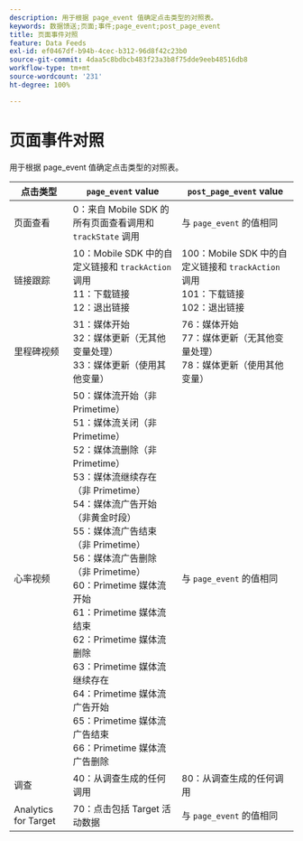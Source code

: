 ```yaml
---
description: 用于根据 page_event 值确定点击类型的对照表。
keywords: 数据馈送;页面;事件;page_event;post_page_event
title: 页面事件对照
feature: Data Feeds
exl-id: ef0467df-b94b-4cec-b312-96d8f42c23b0
source-git-commit: 4daa5c8bdbcb483f23a3b8f75dde9eeb48516db8
workflow-type: tm+mt
source-wordcount: '231'
ht-degree: 100%

---
```


# 页面事件对照

用于根据 page_event 值确定点击类型的对照表。

| 点击类型 | `page_event` value | `post_page_event` value |
| --- | --- | --- |
| 页面查看 | 0：来自 Mobile SDK 的所有页面查看调用和 `trackState` 调用 | 与 `page_event` 的值相同 |
| 链接跟踪 | 10：Mobile SDK 中的自定义链接和 `trackAction` 调用<br>11：下载链接<br>12：退出链接 | 100：Mobile SDK 中的自定义链接和 `trackAction` 调用<br>101：下载链接<br>102：退出链接 |
| 里程碑视频 | 31：媒体开始<br>32：媒体更新（无其他变量处理）<br>33：媒体更新（使用其他变量） | 76：媒体开始<br>77：媒体更新（无其他变量处理）<br>78：媒体更新（使用其他变量） |
| 心率视频 | 50：媒体流开始（非 Primetime）<br>51：媒体流关闭（非 Primetime）<br>52：媒体流删除（非 Primetime）<br>53：媒体流继续存在（非 Primetime）<br>54：媒体流广告开始（非黄金时段）<br>55：媒体流广告结束（非 Primetime）<br>56：媒体流广告删除（非 Primetime）<br>60：Primetime 媒体流开始<br>61：Primetime 媒体流结束<br>62：Primetime 媒体流删除<br>63：Primetime 媒体流继续存在<br>64：Primetime 媒体流广告开始<br>65：Primetime 媒体流广告结束<br>66：Primetime 媒体流广告删除 | 与 `page_event` 的值相同 |
| 调查 | 40：从调查生成的任何调用 | 80：从调查生成的任何调用 |
| Analytics for Target | 70：点击包括 Target 活动数据 | 与 `page_event` 的值相同 |

